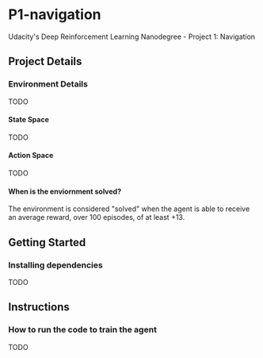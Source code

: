 # P1-navigation
Udacity's Deep Reinforcement Learning Nanodegree - Project 1: Navigation

## Project Details

### Environment Details
TODO

#### State Space
TODO

#### Action Space
TODO

#### When is the enviornment solved?
The environment is considered "solved" when the agent is able to receive an average reward, over 100 episodes, of at least +13.

## Getting Started

### Installing dependencies
TODO

## Instructions

### How to run the code to train the agent
TODO
